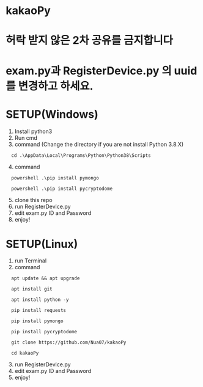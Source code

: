# kakaoPy

# 허락 받지 않은 2차 공유를 금지합니다


# exam.py과 RegisterDevice.py 의 uuid를 변경하고 하세요.
# SETUP(Windows)
1. Install python3
2. Run cmd
3. command (Change the directory if you are not install Python 3.8.X)
```
  cd .\AppData\Local\Programs\Python\Python38\Scripts
```
4. command 
```
  powershell .\pip install pymongo
```
```
  powershell .\pip install pycryptodome
```
5. clone this repo
6. run RegisterDevice.py
7. edit exam.py ID and Password
8. enjoy!


# SETUP(Linux)
1. run Terminal
2. command
```
  apt update && apt upgrade
```
```
  apt install git
```
```
  apt install python -y
```
```
  pip install requests
```
```
  pip install pymongo
```
```
  pip install pycryptodome
```
```
  git clone https://github.com/Nua07/kakaoPy
```
```
  cd kakaoPy
```
3. run RegisterDevice.py
4. edit exam.py ID and Password
5. enjoy!
